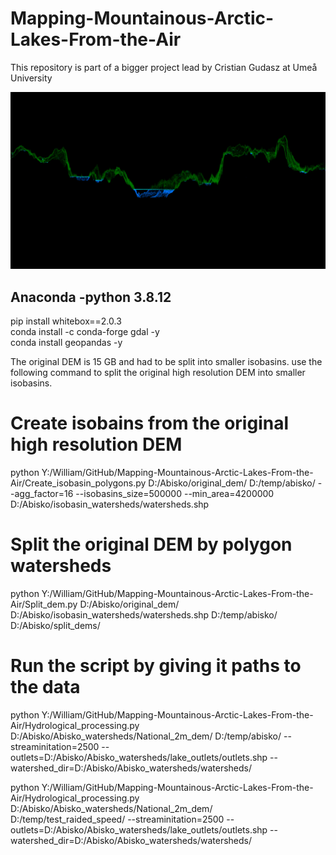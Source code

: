 # Mapping-Mountainous-Arctic-Lakes-From-the-Air
This repository is part of a bigger project lead by Cristian Gudasz at Umeå University


![alt text](AwsomeLiDAR.png)

## Anaconda -python 3.8.12  
pip install whitebox==2.0.3  
conda install -c conda-forge gdal -y  
conda install geopandas -y  


The original DEM is 15 GB and had to be split into smaller isobasins. use the following command to split the original high resolution DEM into smaller isobasins. 

# Create isobains from the original high resolution DEM
python Y:/William/GitHub/Mapping-Mountainous-Arctic-Lakes-From-the-Air/Create_isobasin_polygons.py D:/Abisko/original_dem/ D:/temp/abisko/ --agg_factor=16 --isobasins_size=500000 --min_area=4200000 D:/Abisko/isobasin_watersheds/watersheds.shp 

# Split the original DEM by polygon watersheds
python Y:/William/GitHub/Mapping-Mountainous-Arctic-Lakes-From-the-Air/Split_dem.py D:/Abisko/original_dem/ D:/Abisko/isobasin_watersheds/watersheds.shp D:/temp/abisko/ D:/Abisko/split_dems/

# Run the script by giving it paths to the data
python Y:/William/GitHub/Mapping-Mountainous-Arctic-Lakes-From-the-Air/Hydrological_processing.py D:/Abisko/Abisko_watersheds/National_2m_dem/ D:/temp/abisko/ --streaminitation=2500 --outlets=D:/Abisko/Abisko_watersheds/lake_outlets/outlets.shp --watershed_dir=D:/Abisko/Abisko_watersheds/watersheds/

python Y:/William/GitHub/Mapping-Mountainous-Arctic-Lakes-From-the-Air/Hydrological_processing.py D:/Abisko/Abisko_watersheds/National_2m_dem/ D:/temp/test_raided_speed/ --streaminitation=2500 --outlets=D:/Abisko/Abisko_watersheds/lake_outlets/outlets.shp --watershed_dir=D:/Abisko/Abisko_watersheds/watersheds/

